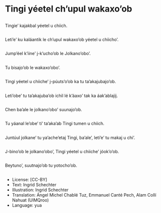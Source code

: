 # Tingi yéetel ch’upul wakaxo’ob

##
Tingie’ kajakbal yéetel u chiich.

##
Leti’e’ ku kaláantik le ch’upul wakaxo’ob yéetel u chiicho’.

##
Jump’éel k’iine’ j-k’ucho’ob le Jolkano’obo’.

##
Tu bisajo’ob le wakaxo’obo’.

##
Tingi yéetel u chiiche’ j-púuts’o’ob ka tu ta’akajubajo’ob.

##
Leti’obe’ tu ta’akajuba’ob ichil lé k’áaxo’ tak ka áak’ablajij.

##
Chen ba’ale le jolkano’obo’ suunajo’ob.

##
Tu yáanal le’obe’ ti’ ta’aka’ab Tingi tumen u chiich.

##
Juntúul jolkane’ tu ya’ache’etaj Tingi, ba’ale’, leti’e’ tu makaj u chi’.

##
J-bino’ob le jolkano’obo’, Tingi yéetel u chiiche’ jóok’o’ob.

##
Beytuno’, suutnajo’ob tu yotocho’ob.

##
* License: [CC-BY]
* Text: Ingrid Schechter
* Illustration: Ingrid Schechter
* Translation: Ángel Michel Chablé Tuz, Emmanuel Canté Pech, Alam Collí Nahuat (UIMQroo)
* Language: yua
